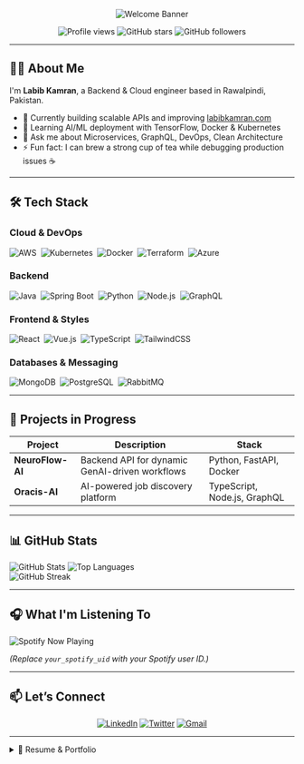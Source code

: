 <!-- Header Banner -->
<p align="center">
  <img src="https://capsule-render.vercel.app/api?type=waving&color=gradient&height=250&section=header&text=Labib+Kamran&desc=Full+Stack+Developer+|+Cloud+Engineer+|+AI/ML+Expert&fontSize=50&descSize=18&descAlignY=60" alt="Welcome Banner"/>
</p>



<p align="center">
  <img src="https://komarev.com/ghpvc/?username=labibkamran&color=blue" alt="Profile views"/>
  <img src="https://img.shields.io/github/stars/labibkamran?style=social" alt="GitHub stars"/>
  <img src="https://img.shields.io/github/followers/labibkamran?style=social" alt="GitHub followers"/>
</p>

---

## 👨‍💻 About Me
I'm **Labib Kamran**, a Backend & Cloud engineer based in Rawalpindi, Pakistan.

- 🔭 Currently building scalable APIs and improving [labibkamran.com](https://www.labibkamran.com)
- 🌱 Learning AI/ML deployment with TensorFlow, Docker & Kubernetes
- 💬 Ask me about Microservices, GraphQL, DevOps, Clean Architecture
- ⚡ Fun fact: I can brew a strong cup of tea while debugging production issues ☕

---

## 🛠️ Tech Stack

### Cloud & DevOps  
![AWS](https://img.shields.io/badge/-AWS-232F3E?logo=amazon-aws)&nbsp;
![Kubernetes](https://img.shields.io/badge/-Kubernetes-326CE5?logo=kubernetes)&nbsp;
![Docker](https://img.shields.io/badge/-Docker-2496ED?logo=docker)&nbsp;
![Terraform](https://img.shields.io/badge/-Terraform-623CE4?logo=terraform)&nbsp;
![Azure](https://img.shields.io/badge/-Azure-0089D6?logo=microsoft-azure)

### Backend  
![Java](https://img.shields.io/badge/-Java-ED8B00?logo=java)&nbsp;
![Spring Boot](https://img.shields.io/badge/-SpringBoot-6DB33F?logo=springboot)&nbsp;
![Python](https://img.shields.io/badge/-Python-3776AB?logo=python)&nbsp;
![Node.js](https://img.shields.io/badge/-Node.js-3C873A?logo=node.js)&nbsp;
![GraphQL](https://img.shields.io/badge/-GraphQL-E10098?logo=graphql)

### Frontend & Styles  
![React](https://img.shields.io/badge/-React-61DAFB?logo=react)&nbsp;
![Vue.js](https://img.shields.io/badge/-Vue.js-4FC08D?logo=vue.js)&nbsp;
![TypeScript](https://img.shields.io/badge/-TypeScript-007ACC?logo=typescript)&nbsp;
![TailwindCSS](https://img.shields.io/badge/-TailwindCSS-38B2AC?logo=tailwind-css)

### Databases & Messaging  
![MongoDB](https://img.shields.io/badge/-MongoDB-4EA94B?logo=mongodb)&nbsp;
![PostgreSQL](https://img.shields.io/badge/-PostgreSQL-4169E1?logo=postgresql)&nbsp;
![RabbitMQ](https://img.shields.io/badge/-RabbitMQ-FF6600?logo=rabbitmq)

---

## 🚀 Projects in Progress
| Project | Description | Stack |
|--------|-------------|-------|
| **NeuroFlow-AI** | Backend API for dynamic GenAI-driven workflows | Python, FastAPI, Docker |
| **Oracis-AI** | AI-powered job discovery platform | TypeScript, Node.js, GraphQL |

---

## 📊 GitHub Stats
![GitHub Stats](https://github-readme-stats.vercel.app/api?username=labibkamran&show_icons=true&count_private=true&theme=radical)
![Top Languages](https://github-readme-stats.vercel.app/api/top-langs/?username=labibkamran&layout=compact&theme=radical)  
![GitHub Streak](https://streak-stats.demolab.com?user=labibkamran&theme=radical)

---

## 🎧 What I'm Listening To
![Spotify Now Playing](https://spotify-github-profile.vercel.app/api/view?uid=your_spotify_uid&cover_image=true&theme=night&show_offline=false&background_color=121212)

*(Replace `your_spotify_uid` with your Spotify user ID.)*

---

## 📫 Let’s Connect
<p align="center">
  <a href="https://www.linkedin.com/in/labibkamran"><img alt="LinkedIn" src="https://img.shields.io/badge/-LinkedIn-0077B5?style=flat&logo=linkedin&logoColor=white"/></a>
  <a href="https://twitter.com/labibkamran"><img alt="Twitter" src="https://img.shields.io/badge/-Twitter-1DA1F2?style=flat&logo=twitter&logoColor=white"/></a>
  <a href="mailto:labib@codexon.pk"><img alt="Gmail" src="https://img.shields.io/badge/-Gmail-D14836?style=flat&logo=gmail&logoColor=white"/></a>
</p>

---

<details>
<summary>📝 Resume & Portfolio</summary>
  
View my full resume and interactive portfolio at:
- **🌐 [labibkamran.com](https://www.labibkamran.com)**
- **📄 [Download Resume (PDF)](https://www.labibkamran.com/resume.pdf)**
</details>
